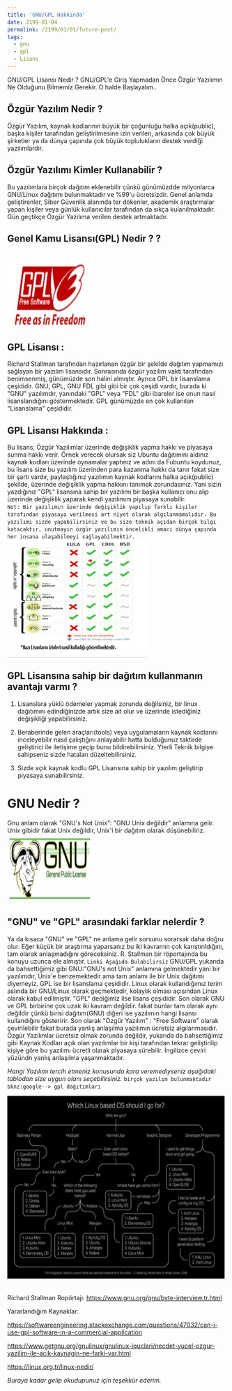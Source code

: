 ```yaml
---
title: 'GNU/GPL Hakkında'
date: 2199-01-04
permalink: /2199/01/01/future-post/
tags:
  - gnu
  - gpl
  - Lisans
---
```

GNU/GPL Lisansı Nedir ? GNU/GPL'e Giriş Yapmadan Önce Özgür Yazılımın Ne Olduğunu Bilmemiz Gerekir. O halde Başlayalım..


Özgür Yazılım Nedir ?
------
Özgür Yazılım, kaynak kodlarının büyük bir çoğunluğu halka açık(public), başka kişiler tarafından geliştirilmesine izin verilen, arkasında çok büyük şirketler
ya da dünya çapında çok büyük toplulukların destek verdiği yazılımlardır.

Özgür Yazılımı Kimler Kullanabilir ?
------
Bu yazılımlara birçok dağıtım eklenebilir çünkü günümüzdde milyonlarca GNU/Linux dağıtımı bulunmaktadır ve %99'u ücretsizdir. Genel anlamda geliştirenler, Siber Güvenlik alanında ter dökenler, akademik araştırmalar yapan kişiler veya günlük kullanıcılar tarafından da sıkça kulanılmaktadır. Gün geçtikçe Özgür Yazılıma verilen destek artmaktadır.

Genel Kamu Lisansı(GPL) Nedir ? ?
------
<br/><img src="/images/gpllogo.JPG" width="200" height="160" align="center"><br/>

GPL Lisansı :
------
Richard Stallman tarafından hazırlanan özgür bir şekilde dağıtım yapmamızı sağlayan bir yazılım lisansıdır. Sonrasında özgür yazılım vaktı tarafından benimsenmiş, günümüzde son halini almıştır. Ayrıca GPL bir lisanslama çeşididir. GNU, GPL, GNU FDL gibi gibi bir çok çeşidi vardır, burada ki "GNU" yazılımdır, yanındaki "GPL" veya "FDL" gibi ibareler ise onun nasıl lisanslandığını göstermektedir. GPL günümüzde en çok kullanılan "Lisanslama" çeşididir.

GPL Lisansı Hakkında :
------
Bu lisans, Özgür Yazılımlar üzerinde değişiklik yapma hakkı ve piyasaya sunma hakkı verir. Örnek verecek olursak siz Ubuntu dağıtımını aldınız kaynak kodları üzerinde oynamalar yaptınız ve adını da Fubuntu koydunuz, bu lisans size bu yazılım üzerinden para kazanma hakkı da tanır fakat size bir şartı vardır, paylaştığınız yazılımın kaynak kodlarını halka açık(public) şekilde, üzerinde değişiklik yapma hakkını tanımak zorundasınız. Yani sizin yazdığınız "GPL" lisansına sahip bir yazılımı bir başka kullanıcı onu alıp üzerinde değişiklik yaparak kendi yazılımını piyasaya sunabilir.<br/>
`Not: Bir yazılımın üzerinde değişiklik yapılıp farklı kişiler tarafından piyasaya verilmesi art niyet olarak algılanmamalıdır. Bu yazılımı sizde yapabilirsiniz ve bu size teknik açıdan birçok bilgi katacaktır, unutmayın özgür yazılımın öncelikli amacı dünya çapında her insana ulaşabilmeyi sağlayabilmektir.`
<br/><img src="/images/lisanskarsilastirma.JPG" width="320" height="270" align="center"><br/>

GPL Lisansına sahip bir dağıtım kullanmanın avantajı varmı ?
------

1. Lisanslara yüklü ödemeler yapmak zorunda değilsiniz, bir linux dağıtımını edindiğinizde artık size ait olur ve üzerinde istediğiniz değişikliği yapabilirsiniz.

2. Beraberinde gelen araçları(tools) veya uygulamaların kaynak kodlarını inceleyebilir nasıl çalıştığını anlayabilir hatta bulduğunuz taktirde geliştirici ile iletişime geçip bunu bildirebilirsiniz. Yterli Teknik bilgiye sahipseniz sizde hataları düzeltebilirsiniz.

3. Sizde açık kaynak kodlu GPL Lisansına sahip bir yazılım geliştirip piyasaya sunabilirsiniz.

GNU Nedir ?
======
Gnu anlam olarak "GNU's Not Unix": "GNU Unix değildir" anlamına gelir. Unix gibidir fakat Unix değildir, Unix'i bir dağıtım olarak düşünebiliriz. <br/>
<img src="/images/gnulogo.JPG" width="200" height="160" align="center"><br/>

"GNU" ve "GPL" arasındaki farklar nelerdir ?
------
Ya da kısaca "GNU" ve "GPL" ne anlama gelir sorsunu sorarsak daha doğru olur. Eğer küçük bir araştırma yaparsanız bu iki kavramın çok karıştırıldığını, tam olarak anlaşmadığını göreceksiniz. R. Stallman bir röportajında bu konuyu uzunca ele almıştır.
`Linki Aşağıda Bulabilirsiz` GNU/GPL yukarıda da bahsettiğimiz gibi GNU:"GNU's not Unix" anlamına gelmektedir yani bir yazılımdır, Unix'e benzemektedir ama tam anlamı ile  bir Unix dağıtımı diyemeyiz. GPL ise bir lisanslama çeşididir. Linux olarak kullandığımız terim aslında bir GNU/Linux olarak geçmektedir, kolaylık olması açısından Linux olarak kabul edilmiştir. "GPL" dediğimiz ilse lisans çeşididir. Son olarak GNU ve GPL birbirine çok uzak iki kavram değildir. fakat bunlar tam olarak aynı değildir çünkü birisi dağıtım(GNU) diğeri ise yazılımın hangi lisansı kullandığını gösteririr. Son olarak "Özgür Yazılım" : "Free Software" olarak çevirilebilir fakat burada yanlış anlaşılma yazılımın ücretsiz algılanmasıdır. Özgür Yazılımlar ücretsiz olmak zorunda değildir, yukarıda da bahsettiğimiz gibi Kaynak Kodları açık olan yazılımlar bir kişi tarafından tekrar geliştirilip kişiye göre bu yazılımı ücretli olarak piyasaya sürebilir. İngilizce çeviri yüzündn yanlış anlaşılma yaşanmaktadır.


<i>Hangi Yazılımı tercih etmeniz konusunda kara veremediyseniz aşağıdaki tablodan size uygun olanı seçebilirsiniz.</i> `birçok yazılım bulunmaktadır bknz:google--> gpl dağıtımları`<br/>

<img src="/images/hangios.JPG" width="500" height="420" align="center"><br/><br/><br/>
Richard Stallman Ropörtajı: https://www.gnu.org/gnu/byte-interview.tr.html




Yararlandığım Kaynaklar:

https://softwareengineering.stackexchange.com/questions/47032/can-i-use-gpl-software-in-a-commercial-application

https://www.getgnu.org/gnulinux/gnulinux-ipuclari/necdet-yucel-ozgur-yazilim-ile-acik-kaynagin-ne-farki-var.html
  
https://linux.org.tr/linux-nedir/



<i> Buraya kadar gelip okudupunuz için teşekkür ederim.</i>

